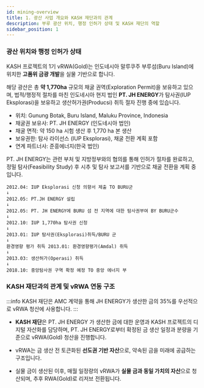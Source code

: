 ```yaml
---
id: mining-overview
title: 1. 광산 사업 개요와 KASH 재단과의 관계
description: 부루 광산 위치, 행정 인허가 상태 및 KASH 재단의 역할
sidebar_position: 1
---
```


### 광산 위치와 행정 인허가 상태

KASH 프로젝트의 1기 vRWA(Gold)는 인도네시아 말루쿠주 부루섬(Buru Island)에 위치한 **고품위 금광 개발**을 실물 기반으로 합니다.

해당 광산은 총 **약 1,770ha** 규모의 채굴 권역(Exploration Permit)을 보유하고 있으며,
법적/행정적 절차를 마친 인도네시아 현지 법인 **PT. JH ENERGY**가 탐사권(IUP Eksplorasi)을 보유하고 생산허가권(Producsi) 취득 절자 진행 중에 있습니다.

- 위치: Gunung Botak, Buru Island, Maluku Province, Indonesia
- 채굴권 보유사: PT. JH ENERGY (인도네시아 법인)
- 채굴 면적: 약 150 ha 시험 생산 후 1,770 ha 본 생산
- 보유권한: 탐사 라이선스 (IUP Eksplorasi), 채굴 전환 계획 포함
- 연계 파트너사: 준흥에너지(한국 법인)

PT. JH ENERGY는 관련 부처 및 지방정부와의 협의를 통해 인허가 절차를 완료하고,
정밀 탐사(Feasibility Study) 후 시추 및 탐사 보고서를 기반으로 채굴 전환을 계획 중입니다.

```
2012.04: IUP Eksplorasi 신청 의향서 제출 TO BURU군
↓
2012.05: PT.JH ENERGY 설립 
↓
2012.05: PT. JH ENERGY에 BURU 섬 전 지역에 대한 탐사권부여 BY BURU군수
↓
2012.10: IUP 1,770ha 탐사권 신청
↓
2013.01: IUP 탐사권(Eksplorasi)취득/BURU 군
↓
환경영향 평가 취득 2013.01: 환경영향평가(Amdal) 취득
↓
2013.03: 생산허가(Operasi) 취득
↓
2018.10: 중앙탐사권 구역 확정 예정 TO 중앙 에너지 부
```

### KASH 재단과의 관계 및 vRWA 연동 구조

:::info
KASH 재단은 AMC 계약을 통해 JH ENERGY가 생산한 금의 35%를 우선적으로 vRWA 청산에 사용합니다.
:::

- **KASH 재단**은 PT. JH ENERGY 가 생산한 금에 대한 운영과 KASH 프로젝트의 디지털 자산화를 담당하며,
    PT. JH ENERGY로부터 확정된 금 생산 일정과 분량을 기준으로 vRWA(Gold) 청산을 진행합니다.
    
- vRWA는 금 생산 전 토큰화된 **선도권 기반 자산**으로,
    약속된 금을 미래에 공급하는 구조입니다.
    
- 실물 금이 생산된 이후, 매월 일정량의 vRWA가 **실물 금과 동일 가치의 자산**으로 청산되며,
    추후 RWA(Gold)로 리저브 전환됩니다.